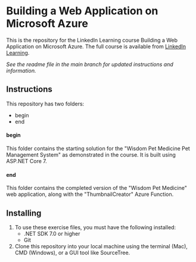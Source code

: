 # Building a Web Application on Microsoft Azure
This is the repository for the LinkedIn Learning course Building a Web Application on Microsoft Azure. The full course is available from [LinkedIn Learning][lil-course-url].

_See the readme file in the main branch for updated instructions and information._
## Instructions
This repository has two folders:

- begin
- end


#### begin

This folder contains the starting solution for the "Wisdom Pet Medicine Pet Management System" as demonstrated in the course. It is built using ASP.NET Core 7.

#### end

This folder contains the completed version of the "Wisdom Pet Medicine" web application, along with the "ThumbnailCreator" Azure Function.


## Installing
1. To use these exercise files, you must have the following installed:
	- .NET SDK 7.0 or higher
	- Git
2. Clone this repository into your local machine using the terminal (Mac), CMD (Windows), or a GUI tool like SourceTree.


[0]: # (Replace these placeholder URLs with actual course URLs)

[lil-course-url]: https://www.linkedin.com/learning/
[lil-thumbnail-url]: http://